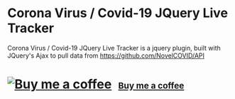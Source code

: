 # Corona Virus / Covid-19 JQuery Live Tracker

Corona Virus / Covid-19 JQuery Live Tracker is a jquery plugin, built with JQuery's Ajax to pull data from https://github.com/NovelCOVID/API
# <a class="bmc-button" target="_blank" href="https://www.buymeacoffee.com/ianaleck"><img src="https://cdn.buymeacoffee.com/buttons/bmc-new-btn-logo.svg" alt="Buy me a coffee"><span style="margin-left:15px;font-size:19px !important;">Buy me a coffee</span></a>
